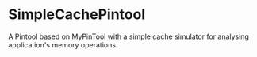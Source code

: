 # SimpleCachePintool
A Pintool based on MyPinTool with a simple cache simulator for analysing application's memory operations.
